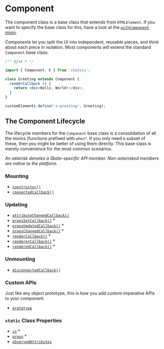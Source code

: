 # Component

The component class is a base class that extends from `HTMLElement`. If you want to specify the base class for this, have a look at the [`withComponent` mixin](with-component.md#component-base--render).

Components let you split the UI into independent, reusable pieces, and think about each piece in isolation. Most components will extend the standard `Component` base class.

```js
/** @jsx h */

import { Component, h } from 'skatejs';

class Greeting extends Component {
  renderCallback () {
    return <div>Hello, World!</div>;
  }
}

customElements.define('x-greeting', Greeting);
```

## The Component Lifecycle

The lifecycle members for the `Component` base class is a consolidation of all the mixins (functions prefixed with `when*`. If you only need a subset of these, then you might be better of using them directly. This base class is merely convenience for the most common scenarios.

*An asterisk denotes a Skate-specific API member. Non-asterisked members are native to the platform.*

### Mounting

- [`constructor()`](#constructor)
- [`connectedCallback()`](#connectedcallback)

### Updating

- [`attributeChangedCallback()`](#attributechangedcallback)
- [`propsSetCallback()`](#propsSetCallback) *
- [`propsUpdatedCallback()`](#propsUpdatedCallback) *
- [`propsChangedCallback()`](#propsChangedCallback) *
- [`renderCallback()`](#rendercallback) *
- [`rendererCallback()`](#rendererCallback) *
- [`renderedCallback()`](#renderedcallback) *

### Unmounting

- [`disconnectedCallback()`](#disconnectedcallback---supersedes-static-detached)

### Custom APIs

Just like any object prototype, this is how you add custom imperative APIs to your component.

- [`prototype`](#prototype)

### `static` Class Properties

- [`is`](#static-is) *
- [`props`](#static-props) *
- [`observedAttributes`](#static-observedattributes)
